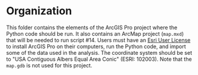 # Organization
This folder contains the elements of the ArcGIS Pro project where the Python code should be run. It also contains an ArcMap project (`map.mxd`) that will be needed to run script #14. Users must have an [Esri User License](https://pro.arcgis.com/en/pro-app/latest/get-started/start-arcgis-pro-with-a-named-user-license.htm) to install ArcGIS Pro on their computers, run the Python code, and import some of the data used in the analysis. The coordinate system should be set to "USA Contiguous Albers Equal Area Conic" (ESRI: 102003). Note that the `map.gdb` is not used for this project.
